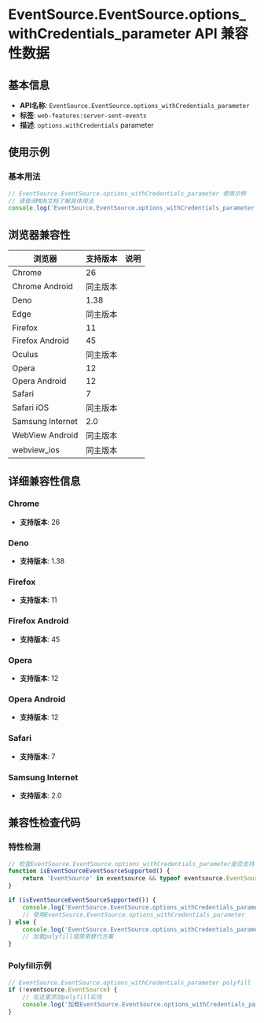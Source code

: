 # EventSource.EventSource.options_withCredentials_parameter API 兼容性数据

## 基本信息

- **API名称**: `EventSource.EventSource.options_withCredentials_parameter`
- **标签**: `web-features:server-sent-events`
- **描述**: `options.withCredentials` parameter

## 使用示例

### 基本用法

```javascript
// EventSource.EventSource.options_withCredentials_parameter 使用示例
// 请查阅MDN文档了解具体用法
console.log('EventSource.EventSource.options_withCredentials_parameter API');
```

## 浏览器兼容性

| 浏览器 | 支持版本 | 说明 |
|--------|----------|------|
| Chrome | 26 |  |
| Chrome Android | 同主版本 |  |
| Deno | 1.38 |  |
| Edge | 同主版本 |  |
| Firefox | 11 |  |
| Firefox Android | 45 |  |
| Oculus | 同主版本 |  |
| Opera | 12 |  |
| Opera Android | 12 |  |
| Safari | 7 |  |
| Safari iOS | 同主版本 |  |
| Samsung Internet | 2.0 |  |
| WebView Android | 同主版本 |  |
| webview_ios | 同主版本 |  |

## 详细兼容性信息

### Chrome

- **支持版本**: 26

### Deno

- **支持版本**: 1.38

### Firefox

- **支持版本**: 11

### Firefox Android

- **支持版本**: 45

### Opera

- **支持版本**: 12

### Opera Android

- **支持版本**: 12

### Safari

- **支持版本**: 7

### Samsung Internet

- **支持版本**: 2.0

## 兼容性检查代码

### 特性检测

```javascript
// 检查EventSource.EventSource.options_withCredentials_parameter是否支持
function isEventSourceEventSourceSupported() {
    return 'EventSource' in eventsource && typeof eventsource.EventSource === 'function';
}

if (isEventSourceEventSourceSupported()) {
    console.log('EventSource.EventSource.options_withCredentials_parameter 支持');
    // 使用EventSource.EventSource.options_withCredentials_parameter
} else {
    console.log('EventSource.EventSource.options_withCredentials_parameter 不支持，需要polyfill');
    // 加载polyfill或使用替代方案
}
```

### Polyfill示例

```javascript
// EventSource.EventSource.options_withCredentials_parameter polyfill
if (!eventsource.EventSource) {
    // 在这里添加polyfill实现
    console.log('加载EventSource.EventSource.options_withCredentials_parameter polyfill');
}
```

